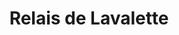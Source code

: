 ---
title: "Relais de Lavalette"
url: /castelsarrasin/relais-de-lavalette/
shop: réparation de voitures
---